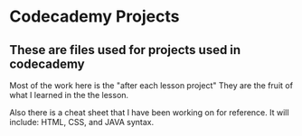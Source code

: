 Codecademy Projects
===================

These are files used for projects used in codecademy
----------------------------------------------------

Most of the work here is the "after each lesson project"  They are the fruit of what I learned in the the lesson.


Also there is a cheat sheet that I have been working on for reference. It will include:  HTML, CSS, and JAVA syntax.